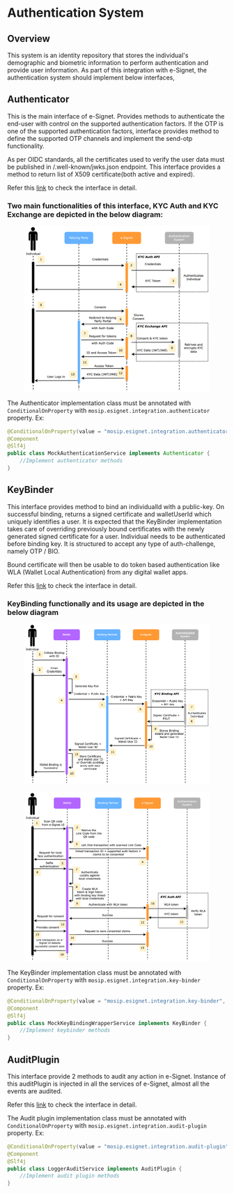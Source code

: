 # Authentication System

## Overview

This system is an identity repository that stores the individual's demographic and biometric information to perform authentication and provide user information.
As part of this integration with e-Signet, the authentication system should implement below interfaces,

## Authenticator
This is the main interface of e-Signet. Provides methods to authenticate the end-user with control on the supported authentication factors. 
If the OTP is one of the supported authentication factors, interface provides method to define the supported OTP channels and implement the send-otp functionality.

As per OIDC standards, all the certificates used to verify the user data must be published in /.well-known/jwks.json endpoint. 
This interface provides a method to return list of X509 certificate(both active and expired). 

Refer this [link](https://github.com/mosip/esignet/blob/1.0.0/esignet-integration-api/src/main/java/io/mosip/esignet/api/spi/Authenticator.java#L22-L69) 
to check the interface in detail.

### Two main functionalities of this interface, KYC Auth and KYC Exchange are depicted in the below diagram:
<figure><img src="../.gitbook/assets/IdP Diagrams-Page-3.png" alt=""><figcaption></figcaption></figure>

The Authenticator implementation class must be annotated with `ConditionalOnProperty` with `mosip.esignet.integration.authenticator` property.
Ex:
```java
@ConditionalOnProperty(value = "mosip.esignet.integration.authenticator", havingValue = "mock-authentication-service")
@Component
@Slf4j
public class MockAuthenticationService implements Authenticator {
    //Implement authenticator methods
}
```

## KeyBinder

This interface provides method to bind an individualId with a public-key. On successful binding, returns a signed 
certificate and walletUserId which uniquely identifies a user. It is expected that the KeyBinder implementation takes care of overriding previously bound certificates with the newly generated signed certificate for a user.
Individual needs to be authenticated before binding key. It is structured to accept any type of auth-challenge, 
namely OTP / BIO.

Bound certificate will then be usable to do token based authentication like WLA (Wallet Local Authentication) from any digital wallet apps.

Refer this [link](https://github.com/mosip/esignet/blob/1.0.0/esignet-integration-api/src/main/java/io/mosip/esignet/api/spi/KeyBinder.java#L17-L45) 
to check the interface in detail.

### KeyBinding functionally and its usage are depicted in the below diagram

<figure><img src="../.gitbook/assets/key-binding.png" alt=""><figcaption></figcaption></figure>

<figure><img src="../.gitbook/assets/key-binding-usage.png" alt=""><figcaption></figcaption></figure>

The KeyBinder implementation class must be annotated with `ConditionalOnProperty` with `mosip.esignet.integration.key-binder` property.
Ex:
```java
@ConditionalOnProperty(value = "mosip.esignet.integration.key-binder", havingValue = "mock-keybinder-service")
@Component
@Slf4j
public class MockKeyBindingWrapperService implements KeyBinder {
    //Implement keybinder methods
}
```

## AuditPlugin

This interface provide 2 methods to audit any action in e-Signet. Instance of this auditPlugin is injected in all the services of e-Signet, 
almost all the events are audited.

Refer this [link](https://github.com/mosip/esignet/blob/1.0.0/esignet-integration-api/src/main/java/io/mosip/esignet/api/spi/AuditPlugin.java#L12-L34) 
to check the interface in detail.

The Audit plugin implementation class must be annotated with `ConditionalOnProperty` with `mosip.esignet.integration.audit-plugin` property.
Ex:
```java
@ConditionalOnProperty(value = "mosip.esignet.integration.audit-plugin", havingValue = "mock-audit-service")
@Component
@Slf4j
public class LoggerAuditService implements AuditPlugin {
    //Implement audit plugin methods
}
```
